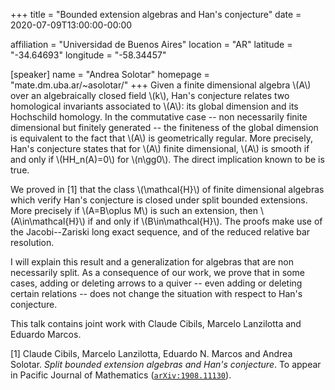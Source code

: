+++
title = "Bounded extension algebras and Han's conjecture"
date = 2020-07-09T13:00:00-00:00

affiliation = "Universidad de Buenos Aires"
location = "AR"
latitude = "-34.64693"
longitude = "-58.34457"

[speaker]
  name = "Andrea Solotar"
  homepage = "mate.dm.uba.ar/~asolotar/"
+++
Given a finite dimensional algebra \\(A\\) over an algebraically closed field \\(k\\), Han's conjecture relates two homological invariants associated to \\(A\\):
its global dimension and its Hochschild homology. In the commutative case -- non necessarily finite dimensional but finitely generated -- the finiteness of the global dimension is equivalent to the fact that \\(A\\) is geometrically regular.
More precisely, Han's conjecture states that for \\(A\\) finite dimensional, \\(A\\) is smooth if and only if \\(HH_n(A)=0\\) for \\(n\gg0\\). The direct implication known to be is true.

We proved in [1] that the class \\(\mathcal{H}\\) of finite dimensional algebras  which verify Han's conjecture is closed under split bounded extensions. More precisely if \\(A=B\oplus M\\) is such an extension, then \\(A\in\mathcal{H}\\) if and only if \\(B\in\mathcal{H}\\). The proofs make use of the Jacobi--Zariski long exact sequence, and of the reduced relative bar resolution. 

I will explain this result and a generalization for algebras that are non necessarily split.
As a consequence of our work, we prove that in some cases, adding or deleting arrows to a quiver -- even adding or deleting certain relations --
does not change the situation with respect to Han's conjecture. 

This talk contains joint work with Claude Cibils, Marcelo Lanzilotta and Eduardo Marcos.


[1] Claude Cibils, Marcelo Lanzilotta, Eduardo N. Marcos and Andrea Solotar. _Split bounded extension algebras and Han's conjecture_. To appear in Pacific Journal of Mathematics ([`arXiv:1908.11130`](https://arxiv.org/abs/1908.11130)).

